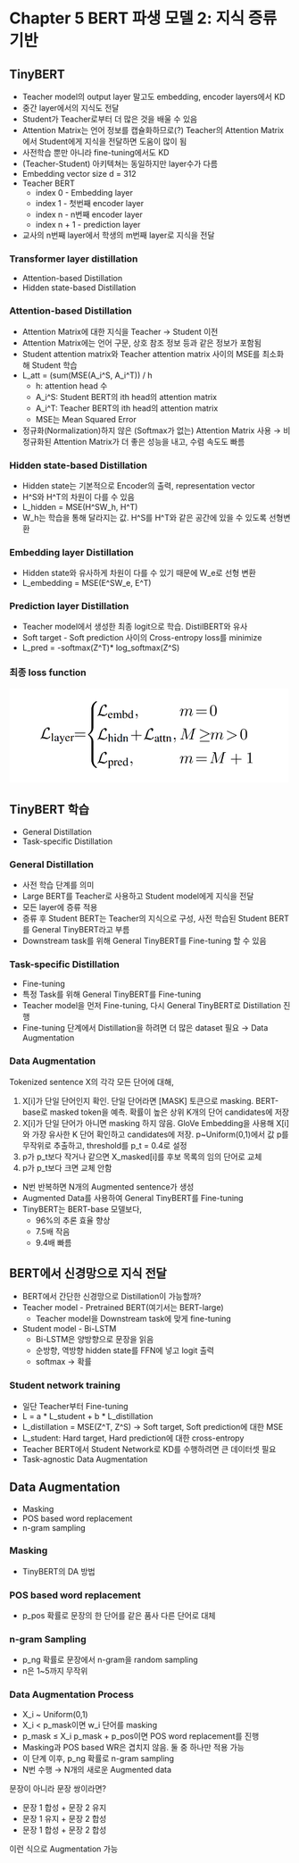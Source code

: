 # Chapter 5 BERT 파생 모델 2: 지식 증류 기반

## TinyBERT

- Teacher model의 output layer 말고도 embedding, encoder layers에서 KD
- 중간 layer에서의 지식도 전달
- Student가 Teacher로부터 더 많은 것을 배울 수 있음
- Attention Matrix는 언어 정보를 캡슐화하므로(?) Teacher의 Attention Matrix에서 Student에게 지식을 전달하면 도움이 많이 됨
- 사전학습 뿐만 아니라 fine-tuning에서도 KD
- (Teacher-Student) 아키텍쳐는 동일하지만 layer수가 다름
- Embedding vector size d = 312
- Teacher BERT
  - index 0 - Embedding layer
  - index 1 - 첫번째 encoder layer
  - index n - n번째 encoder layer
  - index n + 1 - prediction layer
- 교사의 n번째 layer에서 학생의 m번째 layer로 지식을 전달

### Transformer layer distillation

- Attention-based Distillation
- Hidden state-based Distillation

### Attention-based Distillation

- Attention Matrix에 대한 지식을 Teacher → Student 이전
- Attention Matrix에는 언어 구문, 상호 참조 정보 등과 같은 정보가 포함됨
- Student attention matrix와 Teacher attention matrix 사이의 MSE를 최소화 해 Student 학습
- L_att = (sum(MSE(A_i^S, A_i^T)) / h
  - h: attention head 수
  - A_i^S: Student BERT의 ith head의 attention matrix
  - A_i^T: Teacher BERT의 ith head의 attention matrix
  - MSE는 Mean Squared Error
- 정규화(Normalization)하지 않은 (Softmax가 없는) Attention Matrix 사용 → 비정규화된 Attention Matrix가 더 좋은 성능을 내고, 수렴 속도도 빠름

### Hidden state-based Distillation

- Hidden state는 기본적으로 Encoder의 출력, representation vector
- H^S와 H^T의 차원이 다를 수 있음
- L_hidden = MSE(H^SW_h, H^T)
- W_h는 학습을 통해 달라지는 값. H^S를 H^T와 같은 공간에 있을 수 있도록 선형변환

### Embedding layer Distillation

- Hidden state와 유사하게 차원이 다를 수 있기 때문에 W_e로 선형 변환
- L_embedding = MSE(E^SW_e, E^T)

### Prediction layer Distillation

- Teacher model에서 생성한 최종 logit으로 학습. DistilBERT와 유사
- Soft target - Soft prediction 사이의 Cross-entropy loss를 minimize
- L_pred = -softmax(Z^T)* log_softmax(Z^S)

### 최종 loss function

<img alt="Final Loss Functions" src="../../images/chap5_1.png" width="500"/>

## TinyBERT 학습

- General Distillation
- Task-specific Distillation

### General Distillation

- 사전 학습 단계를 의미
- Large BERT를 Teacher로 사용하고 Student model에게 지식을 전달
- 모든 layer에 증류 적용
- 증류 후 Student BERT는 Teacher의 지식으로 구성, 사전 학습된 Student BERT를 General TinyBERT라고 부름
- Downstream task를 위해 General TinyBERT를 Fine-tuning 할 수 있음

### Task-specific Distillation

- Fine-tuning
- 특정 Task를 위해 General TinyBERT를 Fine-tuning
- Teacher model을 먼저 Fine-tuning, 다시 General TinyBERT로 Distillation 진행
- Fine-tuning 단계에서 Distillation을 하려면 더 많은 dataset 필요 → Data Augmentation

### Data Augmentation

Tokenized sentence X의 각각 모든 단어에 대해,

1. X[i]가 단일 단어인지 확인. 단일 단어라면 [MASK] 토큰으로 masking. BERT-base로 masked token을 예측. 확률이 높은 상위 K개의 단어 candidates에 저장
2. X[i]가 단일 단어가 아니면 masking 하지 않음. GloVe Embedding을 사용해 X[i]와 가장 유사한 K 단어 확인하고 candidates에 저장. p~Uniform(0,1)에서 값 p를 무작위로 추출하고, threshold를 p_t = 0.4로 설정
3. p가 p_t보다 작거나 같으면 X_masked[i]를 후보 목록의 임의 단어로 교체
4. p가 p_t보다 크면 교체 안함

- N번 반복하면 N개의 Augmented sentence가 생성
- Augmented Data를 사용하여 General TinyBERT를 Fine-tuning
- TinyBERT는 BERT-base 모델보다,
  - 96%의 추론 효율 향상
  - 7.5배 작음
  - 9.4배 빠름

## BERT에서 신경망으로 지식 전달

- BERT에서 간단한 신경망으로 Distillation이 가능할까?
- Teacher model - Pretrained BERT(여기서는 BERT-large)
  - Teacher model을 Downstream task에 맞게 fine-tuning
- Student model - Bi-LSTM
  - Bi-LSTM은 양방향으로 문장을 읽음
  - 순방향, 역방향 hidden state를 FFN에 넣고 logit 출력
  - softmax → 확률

### Student network training

- 일단 Teacher부터 Fine-tuning
- L = a * L_student + b * L_distillation
- L_distillation = MSE(Z^T, Z^S) → Soft target, Soft prediction에 대한 MSE
- L_student: Hard target, Hard prediction에 대한 cross-entropy
- Teacher BERT에서 Student Network로 KD를 수행하려면 큰 데이터셋 필요
- Task-agnostic Data Augmentation

## Data Augmentation

- Masking
- POS based word replacement
- n-gram sampling

### Masking

- TinyBERT의 DA 방법

### POS based word replacement

- p_pos 확률로 문장의 한 단어를 같은 품사 다른 단어로 대체

### n-gram Sampling

- p_ng 확률로 문장에서 n-gram을 random sampling
- n은 1~5까지 무작위

### Data Augmentation Process

- X_i ~ Uniform(0,1)
- X_i < p_mask이면 w_i 단어를 masking
- p_mask ≤ X_i p_mask + p_pos이면 POS word replacement를 진행
- Masking과 POS based WR은 겹치지 않음. 둘 중 하나만 적용 가능
- 이 단계 이후, p_ng 확률로 n-gram sampling
- N번 수행 → N개의 새로운 Augmented data

문장이 아니라 문장 쌍이라면?

- 문장 1 합성 + 문장 2 유지
- 문장 1 유지 + 문장 2 합성
- 문장 1 합성 + 문장 2 합성

이런 식으로 Augmentation 가능